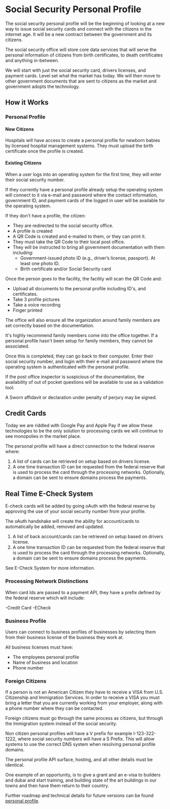 # Social Security Personal Profile

The social security personal profile will be the beginning of looking at a new way to issue social security cards and connect with the citizens in the internet age. It will be a new contract between the government and its citizens.

The social security office will store core data services that will serve the personal information of citizens from birth certificates, to death certificates and anything in-between.

We will start with just the social security card, drivers licenses, and payment cards. Level set what the market has today. We will then move to other government documents that are sent to citizens as the market and government adopts the technology.

## How it Works

### Personal Profile

#### New Citizens

Hospitals will have access to create a personal profile for newborn babies by licensed hospital management systems. They must upload the birth certificate once the profile is created.

#### Existing Citizens

When a user logs into an operating system for the first time, they will enter their social security number.

If they currently have a personal profile already setup the operating system will connect to it via e-mail and password where the contact information, government ID, and payment cards of the logged in user will be available for the operating system.

If they don't have a profile, the citizen:

- They are redirected to the social security office.
- A profile is created
- A QR Code is created and e-mailed to them, or they can print it.
- They must take the QR Code to their local post office.
- They will be instructed to bring all government documentation with them including:
  - Government-issued photo ID (e.g., driver’s license, passport). At least one photo ID.
  - Birth certificate and/or Social Security card

Once the person goes to the facility, the facility will scan the QR Code and:

- Upload all documents to the personal profile including ID's, and certificates.
- Take 3 profile pictures
- Take a voice recording
- Finger printed

The office will also ensure all the organization around family members are set correctly based on the documentation.

It's highly recommend family members come into the office together. If a personal profile hasn't been setup for family members, they cannot be associated.

Once this is completed, they can go back to their computer. Enter their social security number, and login with their e-mail and password where the operating system is authenticated with the personal profile.

If the post office inspector is suspicious of the documentation, the availability of out of pocket questions will be available to use as a validation tool.

A Sworn affidavit or declaration under penalty of perjury may be signed.

## Credit Cards

Today we are riddled with Google Pay and Apple Pay if we allow these technologies to be the only solution to processing cards we will continue to see monopolies in the market place.

The personal profile will have a direct connection to the federal reserve where:

1. A list of cards can be retrieved on setup based on drivers license.
2. A one time transaction ID can be requested from the federal reserve that is used to process the card through the processing networks. Optionally, a domain can be sent to ensure domains process the payments.

## Real Time E-Check System

E-check cards will be added by going oAuth with the federal reserve by approving the use of your social security number from your profile.

The oAuth handshake will create the ability for account/cards to automatically be added, removed and updated.

1. A list of back account/cards can be retrieved on setup based on drivers license.
2. A one time transaction ID can be requested from the federal reserve that is used to process the card through the processing networks. Optionally, a domain can be sent to ensure domains process the payments.

See E-Check System for more information.

### Processing Network Distinctions

When card Ids are passed to a payment API, they have a prefix defined by the federal reserve which will include:

-Credit Card
-ECheck

### Business Profile

Users can connect to business profiles of businesses by selecting them from their business license of the business they work at.

All business licenses must have:

- The employees personal profile
- Name of business and location
- Phone number

### Foreign Citizens

If a person is not an American Citizen they have to receive a VISA from U.S. Citizenship and Immigration Services. In order to receive a VISA you must bring a letter that you are currently working from your employer, along with a phone number where they can be contacted.

Foreign citizens must go through the same process as citizens, but through the Immigration system instead of the social security.

Non citizen personal profiles will have a V prefix for example I-123-322-1222, where social security numbers will have a S Prefix. This will allow systems to use the correct DNS system when resolving personal profile domains.

The personal profile API surface, hosting, and all other details must be identical.

One example of an opportunity, is to give a grant and an e-visa to builders and dubai and start training, and building state of the art buildings in our towns and then have them return to their country.

Further roadmap and technical details for future versions can be found [personal profile](./v2/).
